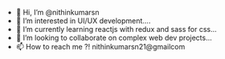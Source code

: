 - 👋 Hi, I’m @nithinkumarsn
- 👀 I’m interested in UI/UX development....
- 🌱 I’m currently learning reactjs with redux and sass for css...
- 💞️ I’m looking to collaborate on complex web dev projects...
- 📫 How to reach me ?! nithinkumarsn21@gmailcom

<!---
nithinkumarsn/nithinkumarsn is a ✨ special ✨ repository because its `README.md` (this file) appears on your GitHub profile.
You can click the Preview link to take a look at your changes.
--->
